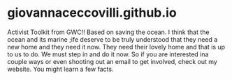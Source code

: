 # giovannaceccovilli.github.io
Activist Toolkit from GWC!! Based on saving the ocean.
I think that the ocean and its marine ;ife deserve to be truly understood that they need a new home and they need it now. They need their lovely home and that is up to us to do. We must step in and do it now. So if you are interested ina couple ways or even shooting out an email to get involved, check out my website. You might learn a few facts.
